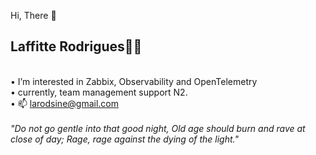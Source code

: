 Hi, There 👋

<h2> Laffitte Rodrigues👨‍💻</h2>

<br> • I’m interested in Zabbix, Observability and OpenTelemetry
<br> • currently, team management support N2.
<br> • 📫 larodsine@gmail.com
<br>
<br>
<i>"Do not go gentle into that good night, Old age should burn and rave at close of day; Rage, rage against the dying of the light."</i>

<!---
larodsine/larodsine is a ✨ special ✨ repository because its `README.md` (this file) appears on your GitHub profile.
You can click the Preview link to take a look at your changes.
--->
